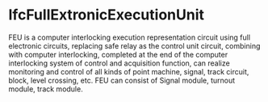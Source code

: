 IfcFullExtronicExecutionUnit
============================
FEU is a computer interlocking execution representation circuit using full
electronic circuits, replacing safe relay as the control unit circuit,
combining with computer interlocking, completed at the end of the computer
interlocking system of control and acquisition function, can realize
monitoring and control of all kinds of point machine, signal, track circuit,
block, level crossing, etc. FEU can consist of Signal module, turnout module,
track module.


